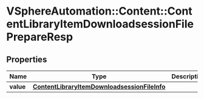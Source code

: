 # VSphereAutomation::Content::ContentLibraryItemDownloadsessionFilePrepareResp

## Properties
Name | Type | Description | Notes
------------ | ------------- | ------------- | -------------
**value** | [**ContentLibraryItemDownloadsessionFileInfo**](ContentLibraryItemDownloadsessionFileInfo.md) |  | 



